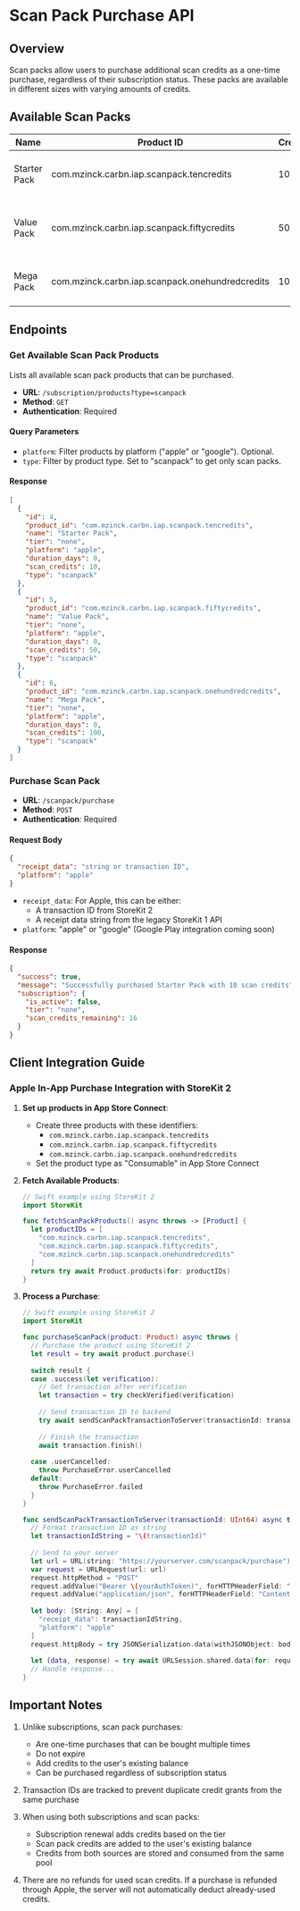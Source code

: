 # Scan Pack Purchase API

## Overview
Scan packs allow users to purchase additional scan credits as a one-time purchase, regardless of their subscription status. These packs are available in different sizes with varying amounts of credits.

## Available Scan Packs
| Name | Product ID | Credits | Description |
|------|------------|---------|-------------|
| Starter Pack | com.mzinck.carbn.iap.scanpack.tencredits | 10 | Beginner pack with 10 scan credits |
| Value Pack | com.mzinck.carbn.iap.scanpack.fiftycredits | 50 | Medium-sized pack with 50 scan credits |
| Mega Pack | com.mzinck.carbn.iap.scanpack.onehundredcredits | 100 | Large pack with 100 scan credits |

## Endpoints

### Get Available Scan Pack Products
Lists all available scan pack products that can be purchased.

- **URL**: `/subscription/products?type=scanpack`
- **Method**: `GET`
- **Authentication**: Required

#### Query Parameters
- `platform`: Filter products by platform ("apple" or "google"). Optional.
- `type`: Filter by product type. Set to "scanpack" to get only scan packs.

#### Response
```json
[
  {
    "id": 4,
    "product_id": "com.mzinck.carbn.iap.scanpack.tencredits",
    "name": "Starter Pack",
    "tier": "none",
    "platform": "apple",
    "duration_days": 0,
    "scan_credits": 10,
    "type": "scanpack"
  },
  {
    "id": 5,
    "product_id": "com.mzinck.carbn.iap.scanpack.fiftycredits",
    "name": "Value Pack",
    "tier": "none",
    "platform": "apple",
    "duration_days": 0,
    "scan_credits": 50,
    "type": "scanpack"
  },
  {
    "id": 6,
    "product_id": "com.mzinck.carbn.iap.scanpack.onehundredcredits",
    "name": "Mega Pack",
    "tier": "none",
    "platform": "apple",
    "duration_days": 0,
    "scan_credits": 100,
    "type": "scanpack"
  }
]
```

### Purchase Scan Pack

- **URL**: `/scanpack/purchase`
- **Method**: `POST`
- **Authentication**: Required

#### Request Body
```json
{
  "receipt_data": "string or transaction ID",
  "platform": "apple"
}
```

- `receipt_data`: For Apple, this can be either:
  - A transaction ID from StoreKit 2
  - A receipt data string from the legacy StoreKit 1 API
- `platform`: "apple" or "google" (Google Play integration coming soon)

#### Response
```json
{
  "success": true,
  "message": "Successfully purchased Starter Pack with 10 scan credits",
  "subscription": {
    "is_active": false,
    "tier": "none",
    "scan_credits_remaining": 16
  }
}
```

## Client Integration Guide

### Apple In-App Purchase Integration with StoreKit 2

1. **Set up products in App Store Connect**:
   - Create three products with these identifiers:
     - `com.mzinck.carbn.iap.scanpack.tencredits`
     - `com.mzinck.carbn.iap.scanpack.fiftycredits`
     - `com.mzinck.carbn.iap.scanpack.onehundredcredits`
   - Set the product type as "Consumable" in App Store Connect

2. **Fetch Available Products**:
   ```swift
   // Swift example using StoreKit 2
   import StoreKit
   
   func fetchScanPackProducts() async throws -> [Product] {
     let productIDs = [
       "com.mzinck.carbn.iap.scanpack.tencredits",
       "com.mzinck.carbn.iap.scanpack.fiftycredits",
       "com.mzinck.carbn.iap.scanpack.onehundredcredits"
     ]
     return try await Product.products(for: productIDs)
   }
   ```

3. **Process a Purchase**:
   ```swift
   // Swift example using StoreKit 2
   import StoreKit
   
   func purchaseScanPack(product: Product) async throws {
     // Purchase the product using StoreKit 2
     let result = try await product.purchase()
     
     switch result {
     case .success(let verification):
       // Get transaction after verification
       let transaction = try checkVerified(verification)
       
       // Send transaction ID to backend
       try await sendScanPackTransactionToServer(transactionId: transaction.id)
       
       // Finish the transaction
       await transaction.finish()
       
     case .userCancelled:
       throw PurchaseError.userCancelled
     default:
       throw PurchaseError.failed
     }
   }
   
   func sendScanPackTransactionToServer(transactionId: UInt64) async throws {
     // Format transaction ID as string
     let transactionIdString = "\(transactionId)"
     
     // Send to your server
     let url = URL(string: "https://yourserver.com/scanpack/purchase")!
     var request = URLRequest(url: url)
     request.httpMethod = "POST"
     request.addValue("Bearer \(yourAuthToken)", forHTTPHeaderField: "Authorization")
     request.addValue("application/json", forHTTPHeaderField: "Content-Type")
     
     let body: [String: Any] = [
       "receipt_data": transactionIdString,
       "platform": "apple"
     ]
     request.httpBody = try JSONSerialization.data(withJSONObject: body)
     
     let (data, response) = try await URLSession.shared.data(for: request)
     // Handle response...
   }
   ```

## Important Notes

1. Unlike subscriptions, scan pack purchases:
   - Are one-time purchases that can be bought multiple times
   - Do not expire
   - Add credits to the user's existing balance
   - Can be purchased regardless of subscription status
   
2. Transaction IDs are tracked to prevent duplicate credit grants from the same purchase

3. When using both subscriptions and scan packs:
   - Subscription renewal adds credits based on the tier
   - Scan pack credits are added to the user's existing balance
   - Credits from both sources are stored and consumed from the same pool

4. There are no refunds for used scan credits. If a purchase is refunded through Apple, the server will not automatically deduct already-used credits.